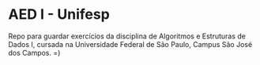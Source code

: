 # AED I - Unifesp
Repo para guardar exercícios da disciplina de Algoritmos e Estruturas de Dados I, cursada na Universidade Federal de São Paulo, Campus São José dos Campos. =)